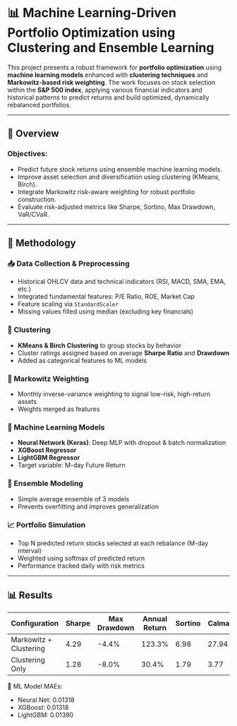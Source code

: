 # 📊 Machine Learning-Driven Portfolio Optimization using Clustering and Ensemble Learning

This project presents a robust framework for **portfolio optimization** using **machine learning models** enhanced with **clustering techniques** and **Markowitz-based risk weighting**. The work focuses on stock selection within the **S&P 500 index**, applying various financial indicators and historical patterns to predict returns and build optimized, dynamically rebalanced portfolios.

---

## 📌 Overview

### Objectives:
- Predict future stock returns using ensemble machine learning models.
- Improve asset selection and diversification using clustering (KMeans, Birch).
- Integrate Markowitz risk-aware weighting for robust portfolio construction.
- Evaluate risk-adjusted metrics like Sharpe, Sortino, Max Drawdown, VaR/CVaR.

---

## 🧠 Methodology

### 📥 Data Collection & Preprocessing
- Historical OHLCV data and technical indicators (RSI, MACD, SMA, EMA, etc.)
- Integrated fundamental features: P/E Ratio, ROE, Market Cap
- Feature scaling via `StandardScaler`
- Missing values filled using median (excluding key financials)

### 🧩 Clustering
- **KMeans & Birch Clustering** to group stocks by behavior
- Cluster ratings assigned based on average **Sharpe Ratio** and **Drawdown**
- Added as categorical features to ML models

### 🧮 Markowitz Weighting
- Monthly inverse-variance weighting to signal low-risk, high-return assets
- Weights merged as features

### 🤖 Machine Learning Models
- **Neural Network (Keras)**: Deep MLP with dropout & batch normalization
- **XGBoost Regressor**
- **LightGBM Regressor**
- Target variable: M-day Future Return

### 🧪 Ensemble Modeling
- Simple average ensemble of 3 models
- Prevents overfitting and improves generalization

### 📈 Portfolio Simulation
- Top N predicted return stocks selected at each rebalance (M-day interval)
- Weighted using softmax of predicted return
- Performance tracked daily with risk metrics

---

## 📊 Results

| Configuration         | Sharpe | Max Drawdown | Annual Return | Sortino | Calmar |
|-----------------------|--------|---------------|----------------|---------|--------|
| Markowitz + Clustering| 4.29   | -4.4%         | 123.3%         | 6.98    | 27.94  |
| Clustering Only       | 1.28   | -8.0%         | 30.4%          | 1.79    | 3.77   |

📌 ML Model MAEs:  
- Neural Net: 0.01318  
- XGBoost: 0.01318  
- LightGBM: 0.01390  



